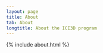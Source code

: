 ```yaml
---
layout: page
title: About
tab: About
longtitle: About the ICI3D program
---
```

{% include about.html %}
